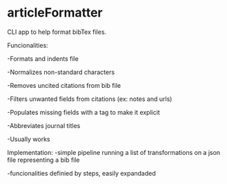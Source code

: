 # articleFormatter



CLI app to help format bibTex files. 

Funcionalities:

-Formats and indents file

-Normalizes non-standard characters

-Removes uncited citations from bib file

-Filters unwanted fields from citations (ex: notes and urls)

-Populates missing fields with a tag to make it explicit

-Abbreviates journal titles

-Usually works

Implementation:
  -simple pipeline running a list of transformations on a json file representing a bib file
  
  -funcionalities definied by steps, easily expandaded
  
  
